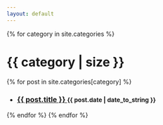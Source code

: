 ```yaml
---
layout: default
---
```


{% for category in site.categories %}
    <h1>{{ category | size }}</h1>
    {% for post in site.categories[category] %}
    <ul>
        <li>
            <h3>
            <a href="{{ site.baseurl }}{{ post.url }}">
                {{ post.title }}
            </a>
            <small>{{ post.date | date_to_string }}</small>
            </h3>
        </li>
    </ul>
    {% endfor %}
{% endfor %}